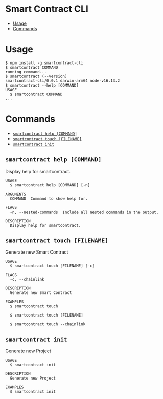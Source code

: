 # Smart Contract CLI

<!-- toc -->

- [Usage](#usage)
- [Commands](#commands)
<!-- tocstop -->

# Usage

<!-- usage -->

```sh-session
$ npm install -g smartcontract-cli
$ smartcontract COMMAND
running command...
$ smartcontract (--version)
smartcontract-cli/0.0.1 darwin-arm64 node-v16.13.2
$ smartcontract --help [COMMAND]
USAGE
  $ smartcontract COMMAND
...
```

<!-- usagestop -->

# Commands

<!-- commands -->

- [`smartcontract help [COMMAND]`](#smartcontract-help-command)
- [`smartcontract touch [FILENAME]`](#smartcontract-touch-filename)
- [`smartcontract init`](#smartcontract-init)

## `smartcontract help [COMMAND]`

Display help for smartcontract.

```
USAGE
  $ smartcontract help [COMMAND] [-n]

ARGUMENTS
  COMMAND  Command to show help for.

FLAGS
  -n, --nested-commands  Include all nested commands in the output.

DESCRIPTION
  Display help for smartcontract.
```

## `smartcontract touch [FILENAME]`

Generate new Smart Contract

```
USAGE
  $ smartcontract touch [FILENAME] [-c]

FLAGS
  -c, --chainlink

DESCRIPTION
  Generate new Smart Contract

EXAMPLES
  $ smartcontract touch

  $ smartcontract touch [FILENAME]

  $ smartcontract touch --chainlink
```

## `smartcontract init`

Generate new Project

```
USAGE
  $ smartcontract init

DESCRIPTION
  Generate new Project

EXAMPLES
  $ smartcontract init
```

<!-- commandsstop -->
